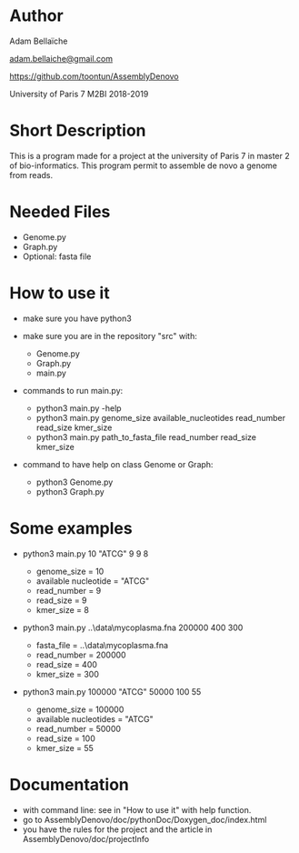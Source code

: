 # Author

Adam Bellaïche

adam.bellaiche@gmail.com

https://github.com/toontun/AssemblyDenovo

University of Paris 7
M2BI
2018-2019

# Short Description

This is a program made for a project at the university of Paris 7 in master 2 of bio-informatics.
This program permit to assemble de novo a genome from reads.

# Needed Files 

* Genome.py
* Graph.py
* Optional: fasta file


# How to use it

* make sure you have python3
* make sure you are in the repository "src" with:
	* Genome.py
	* Graph.py
	* main.py

* commands to run main.py:
	* python3 main.py -help
	* python3 main.py    genome_size   available_nucleotides   read_number   read_size   kmer_size
	* python3 main.py    path_to_fasta_file   read_number  read_size    kmer_size

* command to have help on class Genome or Graph:
	* python3 Genome.py
	* python3 Graph.py

# Some examples

* python3 main.py 10 "ATCG" 9 9 8
	* genome_size = 10
	* available nucleotide = "ATCG"
	* read_number = 9
	* read_size = 9
	* kmer_size = 8

* python3 main.py ..\data\mycoplasma.fna 200000 400 300
	* fasta_file = ..\data\mycoplasma.fna
	* read_number = 200000
	* read_size = 400
	* kmer_size = 300

* python3 main.py 100000 "ATCG" 50000 100 55
	* genome_size = 100000
	* available nucleotides = "ATCG"
	* read_number = 50000
	* read_size = 100
	* kmer_size = 55

# Documentation

* with command line: see in "How to use it" with help function. 
* go to AssemblyDenovo/doc/pythonDoc/Doxygen_doc/index.html
* you have the rules for the project and the article in AssemblyDenovo/doc/projectInfo
